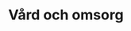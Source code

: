 ---
title: Vård och omsorg
tags:
    - Vård och omsorg
    - Abort
    - Dödshjälp
    - Folkhälsa
    - Funktionsnedsättningar
    - Sjuksköterskor
    - Sjukvård
    - Tandvård
    - Sjukvårdspolitik
    - Funktionshinder och tillgänglighet
    - Hälso- och sjukvård
    - Funktionshinder
    - Apotek
    - Apoteket
    - Psykiatri
    - Anhörigvård
    - Barnomsorg
    - LOV
    - LSS
    - Personlig assistans / LSS
    - Primärvård
    - Privat vård
    - Privata vårdförsäkringar
    - Smittskydd
    - Ungdomsmottagningar
    - Vaccinationer
    - Valfrihet inom vård och omsorg
    - Vanvård
    - Vård till papperslösa
    - Psykisk ohälsa
    - Assisterad befruktning
    - Barn- och ungdomsvård
    - Husläkare
    - Vårdköerna
    - Barn som far illa
    - Valfrihet i välfärden
---